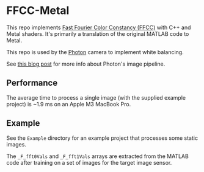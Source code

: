 # FFCC-Metal

This repo implements [Fast Fourier Color Constancy (FFCC)](https://github.com/google/ffcc) with C++ and Metal shaders. It's primarily a translation of the original MATLAB code to Metal.

This repo is used by the [Photon](https://toaster.llc/photon) camera to implement white balancing.

See [this blog post](http://toaster.llc/blog/image-pipeline) for more info about Photon's image pipeline.



## Performance

The average time to process a single image (with the supplied example project) is ~1.9 ms on an Apple M3 MacBook Pro.



## Example

See the `Example` directory for an example project that processes some static images.

The `_F_fft0Vals` and `_F_fft1Vals` arrays are extracted from the MATLAB code after training on a set of images for the target image sensor.